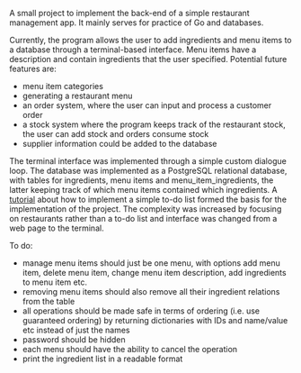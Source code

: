 A small project to implement the back-end of a simple restaurant management app. 
It mainly serves for practice of Go and databases.

Currently, the program allows the user to add ingredients and menu items to a database through a terminal-based interface. Menu items have a description and contain ingredients that the user specified. Potential future features are:
- menu item categories
- generating a restaurant menu
- an order system, where the user can input and process a customer order
- a stock system where the program keeps track of the restaurant stock, the user can add stock and orders consume stock
- supplier information could be added to the database

The terminal interface was implemented through a simple custom dialogue loop. The database was implemented as a PostgreSQL relational database, with tables for ingredients, menu items and menu_item_ingredients, the latter keeping track of which menu items contained which ingredients. A [tutorial](https://blog.logrocket.com/building-simple-app-go-postgresql/) about how to implement a simple to-do list formed the basis for the implementation of the project. The complexity was increased by focusing on restaurants rather than a to-do list and interface was changed from a web page to the terminal.

To do:
- manage menu items should just be one menu, with options add menu item, delete menu item, change menu item description, add ingredients to menu item etc.
- removing menu items should also remove all their ingredient relations from the table
- all operations should be made safe in terms of ordering (i.e. use guaranteed ordering) by returning dictionaries with IDs and name/value etc instead of just the names
- password should be hidden
- each menu should have the ability to cancel the operation
- print the ingredient list in a readable format
